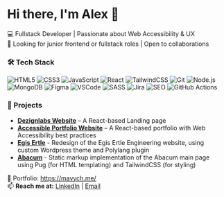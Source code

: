 # Hi there, I'm Alex 👋  
💻 Fullstack Developer | Passionate about Web Accessibility & UX  
👀 Looking for junior frontend or fullstack roles | Open to collaborations  

### 🛠️ Tech Stack  
![HTML5](https://img.shields.io/badge/HTML5-E34F26?style=for-the-badge&logo=html5&logoColor=white) ![CSS3](https://img.shields.io/badge/CSS3-1572B6?style=for-the-badge&logo=css3&logoColor=white) ![JavaScript](https://img.shields.io/badge/JavaScript-F7DF1E?style=for-the-badge&logo=javascript&logoColor=black) ![React](https://img.shields.io/badge/React-61DAFB?style=for-the-badge&logo=react&logoColor=black)  ![TailwindCSS](https://img.shields.io/badge/TailwindCSS-38B2AC?style=for-the-badge&logo=tailwind-css&logoColor=white) ![Git](https://img.shields.io/badge/Git-F05032?style=for-the-badge&logo=git&logoColor=white) ![Node.js](https://img.shields.io/badge/Node.js-339933?style=for-the-badge&logo=node.js&logoColor=white) ![MongoDB](https://img.shields.io/badge/MongoDB-47A248?style=for-the-badge&logo=mongodb&logoColor=white) ![Figma](https://img.shields.io/badge/Figma-F24E1E?style=for-the-badge&logo=figma&logoColor=white) ![VSCode](https://img.shields.io/badge/VSCode-007ACC?style=for-the-badge&logo=visual-studio-code&logoColor=white) ![SASS](https://img.shields.io/badge/SASS-CC6699?style=for-the-badge&logo=sass&logoColor=white) ![Jira](https://img.shields.io/badge/Jira-0052CC?style=for-the-badge&logo=jira&logoColor=white) ![SEO](https://img.shields.io/badge/SEO-blueviolet?style=for-the-badge&logo=google&logoColor=white) ![GitHub Actions](https://img.shields.io/badge/GitHub%20Actions-CI%2FCD-2088FF?style=for-the-badge&logo=githubactions&logoColor=white)

### 📌 Projects  
- **[Dezignlabs Website](https://dezignlabs.co)** – A React-based Landing page
- **[Accessible Portfolio Website](https://mavych.me)** – A React-based portfolio with Web Accessibility best practices
- **[Egis Ertle](https:///egis-ertle.com)** - Redesign of the Egis Ertle Engineering website, using custom Wordpress theme and Polylang plugin
- **[Abacum](https://github.com/SeggyFault/abacum/tree/main)** - Static markup implementation of the Abacum main page using Pug (for HTML templating) and TailwindCSS (for styling)
 
🔗 Portfolio: https://mavych.me/  
📫 **Reach me at:** [LinkedIn](https://linkedin.com/in/omasiukevych/) | [Email](mailto:o.masiukevych@gmail.com)
